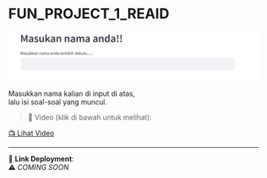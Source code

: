 # FUN_PROJECT_1_REAID

![Logo](./assets/nama.png)

Masukkan nama kalian di input di atas,  
lalu isi soal-soal yang muncul.

> 🎥 Video (klik di bawah untuk melihat):

[📺 Lihat Video](https://youtu.be/L9LOXQ0PB6M)

---

🔗 **Link Deployment**:  
⚠️ *COMING SOON*
